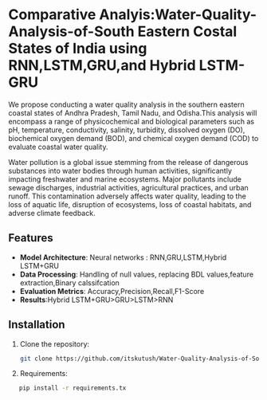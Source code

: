 # Comparative Analyis:Water-Quality-Analysis-of-South Eastern Costal States of India using RNN,LSTM,GRU,and Hybrid LSTM-GRU

We propose conducting a water quality analysis in the southern eastern coastal states of Andhra Pradesh, Tamil Nadu, and Odisha.This analysis will encompass a range of physicochemical and biological parameters such as pH, temperature, conductivity, salinity, turbidity, dissolved oxygen (DO), biochemical oxygen demand (BOD), and chemical oxygen demand (COD) to evaluate coastal water quality.

Water pollution is a global issue stemming from the release of dangerous substances into water bodies through human activities, significantly impacting freshwater and marine ecosystems. Major pollutants include sewage discharges, industrial activities, agricultural practices, and urban runoff. This contamination adversely affects water quality, leading to the loss of aquatic life, disruption of ecosystems, loss of coastal habitats, and adverse climate feedback.


## Features

- **Model Architecture**: Neural networks : RNN,GRU,LSTM,Hybrid LSTM+GRU 
- **Data Processing**: Handling of null values, replacing BDL values,feature extraction,Binary calssifcation
- **Evaluation Metrics**: Accuracy,Precision,Recall,F1-Score
- **Results**:Hybrid LSTM+GRU>GRU>LSTM>RNN

## Installation

1. Clone the repository:
   ```bash
   git clone https://github.com/itskutush/Water-Quality-Analysis-of-South-Eastern-Costal-States-of-India.git
2. Requirements:
```bash
   pip install -r requirements.tx


  



